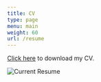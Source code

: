 ```yaml
---
title: CV
type: page
menu: main
weight: 60
url: /resume
---
```


[Click here](/docs/resume/currentresume.pdf) to download my CV.

![Current Resume](/images/resume/currentresume.jpg)
